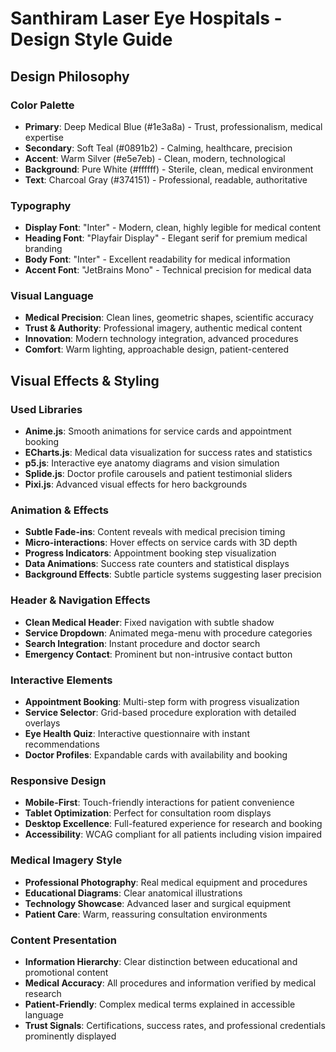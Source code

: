 # Santhiram Laser Eye Hospitals - Design Style Guide

## Design Philosophy

### Color Palette
- **Primary**: Deep Medical Blue (#1e3a8a) - Trust, professionalism, medical expertise
- **Secondary**: Soft Teal (#0891b2) - Calming, healthcare, precision
- **Accent**: Warm Silver (#e5e7eb) - Clean, modern, technological
- **Background**: Pure White (#ffffff) - Sterile, clean, medical environment
- **Text**: Charcoal Gray (#374151) - Professional, readable, authoritative

### Typography
- **Display Font**: "Inter" - Modern, clean, highly legible for medical content
- **Heading Font**: "Playfair Display" - Elegant serif for premium medical branding
- **Body Font**: "Inter" - Excellent readability for medical information
- **Accent Font**: "JetBrains Mono" - Technical precision for medical data

### Visual Language
- **Medical Precision**: Clean lines, geometric shapes, scientific accuracy
- **Trust & Authority**: Professional imagery, authentic medical content
- **Innovation**: Modern technology integration, advanced procedures
- **Comfort**: Warm lighting, approachable design, patient-centered

## Visual Effects & Styling

### Used Libraries
- **Anime.js**: Smooth animations for service cards and appointment booking
- **ECharts.js**: Medical data visualization for success rates and statistics
- **p5.js**: Interactive eye anatomy diagrams and vision simulation
- **Splide.js**: Doctor profile carousels and patient testimonial sliders
- **Pixi.js**: Advanced visual effects for hero backgrounds

### Animation & Effects
- **Subtle Fade-ins**: Content reveals with medical precision timing
- **Micro-interactions**: Hover effects on service cards with 3D depth
- **Progress Indicators**: Appointment booking step visualization
- **Data Animations**: Success rate counters and statistical displays
- **Background Effects**: Subtle particle systems suggesting laser precision

### Header & Navigation Effects
- **Clean Medical Header**: Fixed navigation with subtle shadow
- **Service Dropdown**: Animated mega-menu with procedure categories
- **Search Integration**: Instant procedure and doctor search
- **Emergency Contact**: Prominent but non-intrusive contact button

### Interactive Elements
- **Appointment Booking**: Multi-step form with progress visualization
- **Service Selector**: Grid-based procedure exploration with detailed overlays
- **Eye Health Quiz**: Interactive questionnaire with instant recommendations
- **Doctor Profiles**: Expandable cards with availability and booking

### Responsive Design
- **Mobile-First**: Touch-friendly interactions for patient convenience
- **Tablet Optimization**: Perfect for consultation room displays
- **Desktop Excellence**: Full-featured experience for research and booking
- **Accessibility**: WCAG compliant for all patients including vision impaired

### Medical Imagery Style
- **Professional Photography**: Real medical equipment and procedures
- **Educational Diagrams**: Clear anatomical illustrations
- **Technology Showcase**: Advanced laser and surgical equipment
- **Patient Care**: Warm, reassuring consultation environments

### Content Presentation
- **Information Hierarchy**: Clear distinction between educational and promotional content
- **Medical Accuracy**: All procedures and information verified by medical research
- **Patient-Friendly**: Complex medical terms explained in accessible language
- **Trust Signals**: Certifications, success rates, and professional credentials prominently displayed